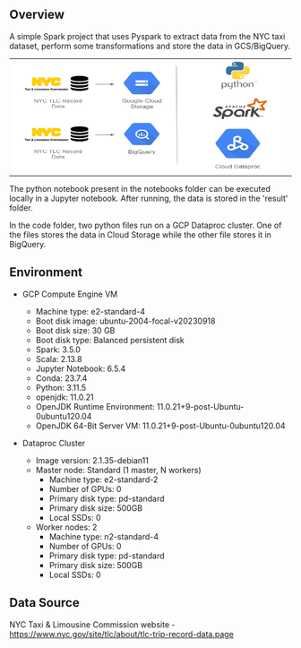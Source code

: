 ## Overview

A simple Spark project that uses Pyspark to extract data from the NYC taxi dataset, perform some transformations and store the data in GCS/BigQuery. 

<table>
  <tr>
    <td> <img src="/docs/images/etl_spark.png" title="Project Overview" width="600" height="200"/> </td>
  </tr>
 </table>

The python notebook present in the notebooks folder can be executed locally in a Jupyter notebook. After running, the data is stored in the 'result' folder. 

In the code folder, two python files run on a GCP Dataproc cluster. One of the files stores the data in Cloud Storage while the other file stores it in BigQuery.

## Environment

- GCP Compute Engine VM
  - Machine type: e2-standard-4
  - Boot disk image: ubuntu-2004-focal-v20230918
  - Boot disk size: 30 GB
  - Boot disk type: Balanced persistent disk
  - Spark: 3.5.0
  - Scala: 2.13.8
  - Jupyter Notebook: 6.5.4
  - Conda: 23.7.4
  - Python: 3.11.5
  - openjdk: 11.0.21
  - OpenJDK Runtime Environment: 11.0.21+9-post-Ubuntu-0ubuntu120.04
  - OpenJDK 64-Bit Server VM: 11.0.21+9-post-Ubuntu-0ubuntu120.04

- Dataproc Cluster
  - Image version: 2.1.35-debian11
  - Master node: Standard (1 master, N workers)
    - Machine type: e2-standard-2
    - Number of GPUs: 0
    - Primary disk type: pd-standard
    - Primary disk size: 500GB
    - Local SSDs: 0
  - Worker nodes: 2
    - Machine type: n2-standard-4
    - Number of GPUs: 0
    - Primary disk type: pd-standard
    - Primary disk size: 500GB
    - Local SSDs: 0

## Data Source

NYC Taxi & Limousine Commission website - https://www.nyc.gov/site/tlc/about/tlc-trip-record-data.page
